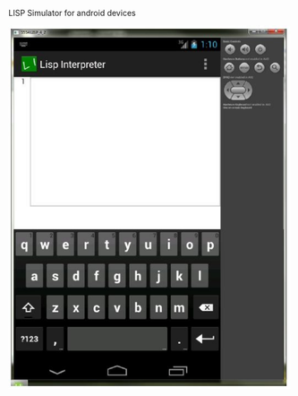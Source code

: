 LISP Simulator for android devices

![Alt Text](https://github.com/rohitnagvenkar/LISPSimulatorAndroid/raw/master/readmeData/mainScreen.JPG)
